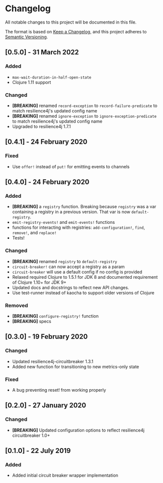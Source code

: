 # Changelog

All notable changes to this project will be documented in this file.

The format is based on [Keep a Changelog](https://keepachangelog.com/en/1.0.0/),
and this project adheres to [Semantic Versioning](https://semver.org/spec/v2.0.0.html).

## [0.5.0] - 31 March 2022

### Added

- `max-wait-duration-in-half-open-state`
- Clojure 1.11 support

### Changed

- **[BREAKING]** renamed `record-exception` to `record-failure-predicate` to match resilience4j's updated config name
- **[BREAKING]** renamed `ignore-exception` to `ignore-exception-predicate` to match resilience4j's updated config name
- Upgraded to resilience4j 1.7.1

## [0.4.1] - 24 February 2020

### Fixed

- Use `offer!` instead of `put!` for emitting events to channels

## [0.4.0] - 24 February 2020

### Added

- **[BREAKING]** a `registry` function. Breaking because `registry` was a var
  containing a registry in a previous version. That var is now `default-registry`.
- `emit-registry-events!` and `emit-events!` functions
- functions for interacting with registries: `add-configuration!`, `find`, `remove!`, and `replace!`
- Tests!

### Changed

- **[BREAKING]** renamed `registry` to `default-registry`
- `circuit-breaker!` can now accept a registry as a param
- `circuit-breaker` will use a default config if no config is provided
- Relaxed required Clojure to 1.5.1 for JDK 8 and documented requirement of Clojure 1.10+ for JDK 9+
- Updated docs and docstrings to reflect new API changes.
- Use test-runner instead of kaocha to support older versions of Clojure

### Removed

- **[BREAKING]** `configure-registry!` function
- **[BREAKING]** specs

## [0.3.0] - 19 February 2020

### Changed

- Updated resilience4j-circuitbreaker 1.3.1
- Added new function for transitioning to new metrics-only state

### Fixed

- A bug preventing reset! from working properly

## [0.2.0] - 27 January 2020

### Changed

- **[BREAKING]** Updated configuration options to reflect resilience4j circuitbreaker 1.0+

## [0.1.0] - 22 July 2019

### Added

- Added initial circuit breaker wrapper implementation
